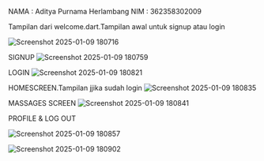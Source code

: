 NAMA : Aditya Purnama Herlambang
NIM  : 362358302009



Tampilan dari welcome.dart.Tampilan awal untuk signup atau login

![Screenshot 2025-01-09 180716](https://github.com/user-attachments/assets/d7d0df3d-aaac-44f5-a829-53b987b729de)



SIGNUP
![Screenshot 2025-01-09 180759](https://github.com/user-attachments/assets/a2779dc6-3c7b-4e6f-8339-79e00ba8fdd2)



LOGIN
![Screenshot 2025-01-09 180821](https://github.com/user-attachments/assets/ab80bdf6-f111-48eb-95db-532fde488712)



HOMESCREEN.Tampilan jjika sudah login
![Screenshot 2025-01-09 180835](https://github.com/user-attachments/assets/103d3bc8-25d3-4d6b-bc99-ffb1e2bef3e8)



MASSAGES SCREEN
![Screenshot 2025-01-09 180841](https://github.com/user-attachments/assets/25860166-730e-4e35-956d-573965c91e8a)



PROFILE & LOG OUT

![Screenshot 2025-01-09 180857](https://github.com/user-attachments/assets/f5c49c2a-5c1c-4ee3-acec-a2506d75dba5)


![Screenshot 2025-01-09 180902](https://github.com/user-attachments/assets/8f7984c1-9bb8-4e5f-a8f2-e45d1316fcad)







